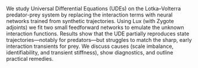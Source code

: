 We study Universal Differential Equations (UDEs) on the Lotka–Volterra predator-prey system by replacing the interaction terms with neural networks trained from synthetic trajectories. Using Lux (with Zygote adjoints) we fit two small feedforward networks to emulate the unknown interaction functions. Results show that the UDE partially reproduces state trajectories—notably for predators—but struggles to match the sharp, early interaction transients for prey. We discuss causes (scale imbalance, identifiability, and transient stiffness), show diagnostics, and outline practical remedies.
